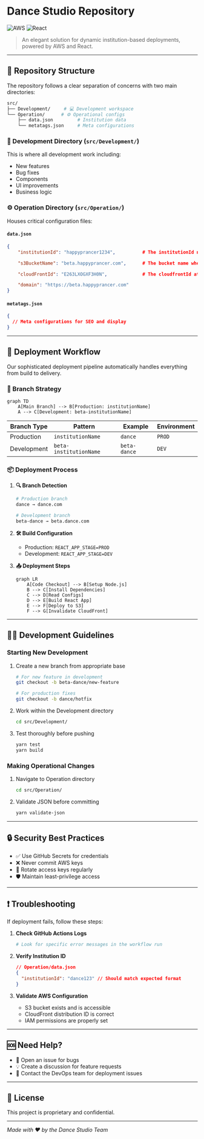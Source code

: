 # Dance Studio Repository

![AWS](https://img.shields.io/badge/AWS-%23FF9900.svg?style=for-the-badge&logo=amazon-aws&logoColor=white)
![React](https://img.shields.io/badge/react-%2320232a.svg?style=for-the-badge&logo=react&logoColor=%2361DAFB)

> An elegant solution for dynamic institution-based deployments, powered by AWS and React.

---

## 📁 Repository Structure

The repository follows a clear separation of concerns with two main directories:

```bash
src/
├── Development/     # 💻 Development workspace 
└── Operation/      # ⚙️ Operational configs
    ├── data.json         # Institution data
    └── metatags.json     # Meta configurations
```

### 🔨 Development Directory (`src/Development/`)

This is where all development work including:
- New features
- Bug fixes
- Components
- UI improvements
- Business logic

### ⚙️ Operation Directory (`src/Operation/`)

Houses critical configuration files:

#### `data.json`
```json
{
    "institutionId": "happyprancer1234",          # The institutionId needs to be replaced here

    "s3BucketName": "beta.happyprancer.com",      # The bucket name where the frontend of the institution is deployed

    "cloudFrontId": "E263LXOGXF3H0N",             # The cloudfrontId attached with the particular institution

    "domain": "https://beta.happyprancer.com"
}
```

#### `metatags.json`
```json
{
  // Meta configurations for SEO and display
}
```

---

## 🚀 Deployment Workflow

Our sophisticated deployment pipeline automatically handles everything from build to delivery.

### 🌳 Branch Strategy

```mermaid
graph TD
    A[Main Branch] --> B[Production: institutionName]
    A --> C[Development: beta-institutionName]
```

| Branch Type | Pattern | Example | Environment |
|------------|---------|---------|-------------|
| Production | `institutionName` | `dance` | `PROD` |
| Development | `beta-institutionName` | `beta-dance` | `DEV` |

### 📦 Deployment Process

1. **🔍 Branch Detection**
   ```bash
   # Production branch
   dance → dance.com
   
   # Development branch
   beta-dance → beta.dance.com
   ```

2. **🛠️ Build Configuration**
   - Production: `REACT_APP_STAGE=PROD`
   - Development: `REACT_APP_STAGE=DEV`

3. **📤 Deployment Steps**
   ```mermaid
   graph LR
       A[Code Checkout] --> B[Setup Node.js]
       B --> C[Install Dependencies]
       C --> D[Read Configs]
       D --> E[Build React App]
       E --> F[Deploy to S3]
       F --> G[Invalidate CloudFront]
   ```

---

## 👩‍💻 Development Guidelines

### Starting New Development

1. Create a new branch from appropriate base
   ```bash
   # For new feature in development
   git checkout -b beta-dance/new-feature
   
   # For production fixes
   git checkout -b dance/hotfix
   ```

2. Work within the Development directory
   ```bash
   cd src/Development/
   ```

3. Test thoroughly before pushing
   ```bash
   yarn test
   yarn build
   ```

### Making Operational Changes

1. Navigate to Operation directory
   ```bash
   cd src/Operation/
   ```

2. Validate JSON before committing
   ```bash
   yarn validate-json
   ```

---

## 🔒 Security Best Practices

- ✅ Use GitHub Secrets for credentials
- ❌ Never commit AWS keys
- 🔄 Rotate access keys regularly
- 🛡️ Maintain least-privilege access

---

## ❗ Troubleshooting

If deployment fails, follow these steps:

1. **Check GitHub Actions Logs**
   ```bash
   # Look for specific error messages in the workflow run
   ```

2. **Verify Institution ID**
   ```json
   // Operation/data.json
   {
     "institutionId": "dance123" // Should match expected format
   }
   ```

3. **Validate AWS Configuration**
   - S3 bucket exists and is accessible
   - CloudFront distribution ID is correct
   - IAM permissions are properly set

---

## 🆘 Need Help?

- 📝 Open an issue for bugs
- 💡 Create a discussion for feature requests
- 📧 Contact the DevOps team for deployment issues

---

## 📄 License

This project is proprietary and confidential.

---

*Made with ❤️ by the Dance Studio Team*
